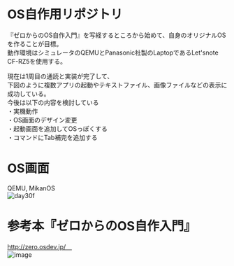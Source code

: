 # OS自作用リポジトリ <br>
『ゼロからのOS自作入門』を写経するところから始めて、自身のオリジナルOSを作ることが目標。<br>
動作環境はシミュレータのQEMUとPanasonic社製のLaptopであるLet'snote CF-RZ5を使用する。<br>

現在は1周目の通読と実装が完了して、<br>
下図のように複数アプリの起動やテキストファイル、画像ファイルなどの表示に成功している。<br>
今後は以下の内容を検討している<br>
・実機動作 <br>
・OS画面のデザイン変更<br>
・起動画面を追加してOSっぽくする<br>
・コマンドにTab補完を追加する<br>

# OS画面<br>
QEMU, MikanOS<br>
![day30f](https://user-images.githubusercontent.com/74296872/175767987-5096a2de-d570-4afc-acb2-fee3510c57b8.png)

# 参考本『ゼロからのOS自作入門』
http://zero.osdev.jp/　<br>
![image](https://user-images.githubusercontent.com/74296872/173007556-5feaa90e-a987-4574-867c-3d0823655e1c.png)
